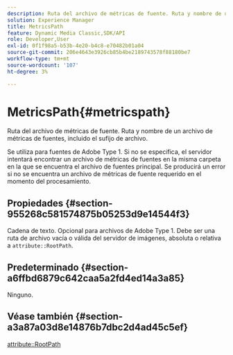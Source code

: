 ```yaml
---
description: Ruta del archivo de métricas de fuente. Ruta y nombre de un archivo de métricas de fuentes, incluido el sufijo de archivo.
solution: Experience Manager
title: MetricsPath
feature: Dynamic Media Classic,SDK/API
role: Developer,User
exl-id: 0f1f98a5-b53b-4e20-b4c8-e70482b01a04
source-git-commit: 206e4643e3926cb85b4be2189743578f88180be7
workflow-type: tm+mt
source-wordcount: '107'
ht-degree: 3%

---
```


# MetricsPath{#metricspath}

Ruta del archivo de métricas de fuente. Ruta y nombre de un archivo de métricas de fuentes, incluido el sufijo de archivo.

Se utiliza para fuentes de Adobe Type 1. Si no se especifica, el servidor intentará encontrar un archivo de métricas de fuentes en la misma carpeta en la que se encuentra el archivo de fuentes principal. Se producirá un error si no se encuentra un archivo de métricas de fuente requerido en el momento del procesamiento.

## Propiedades {#section-955268c581574875b05253d9e14544f3}

Cadena de texto. Opcional para archivos de Adobe Type 1. Debe ser una ruta de archivo vacía o válida del servidor de imágenes, absoluta o relativa a `attribute::RootPath`.

## Predeterminado {#section-a6ffbd6879c642caa5a2fd4ed14a3a85}

Ninguno.

## Véase también {#section-a3a87a03d8e14876b7dbc2d4ad45c5ef}

[attribute::RootPath](/help/aem-is-ir-api/is-api/image-catalog/image-serving-api-ref/c-image-catalog-reference/c-attributes-reference/r-rootpath.md)
